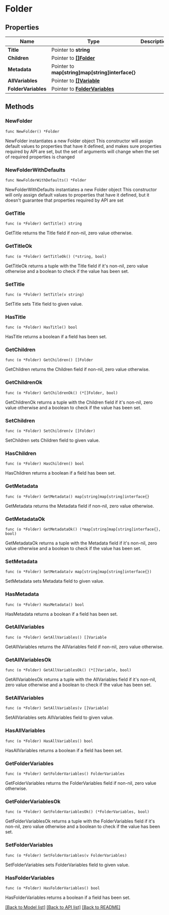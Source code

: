 # Folder

## Properties

Name | Type | Description | Notes
------------ | ------------- | ------------- | -------------
**Title** | Pointer to **string** |  | [optional] 
**Children** | Pointer to [**[]Folder**](Folder.md) |  | [optional] 
**Metadata** | Pointer to **map[string]map[string]interface{}** |  | [optional] 
**AllVariables** | Pointer to [**[]Variable**](Variable.md) |  | [optional] 
**FolderVariables** | Pointer to [**FolderVariables**](FolderVariables.md) |  | [optional] 

## Methods

### NewFolder

`func NewFolder() *Folder`

NewFolder instantiates a new Folder object
This constructor will assign default values to properties that have it defined,
and makes sure properties required by API are set, but the set of arguments
will change when the set of required properties is changed

### NewFolderWithDefaults

`func NewFolderWithDefaults() *Folder`

NewFolderWithDefaults instantiates a new Folder object
This constructor will only assign default values to properties that have it defined,
but it doesn't guarantee that properties required by API are set

### GetTitle

`func (o *Folder) GetTitle() string`

GetTitle returns the Title field if non-nil, zero value otherwise.

### GetTitleOk

`func (o *Folder) GetTitleOk() (*string, bool)`

GetTitleOk returns a tuple with the Title field if it's non-nil, zero value otherwise
and a boolean to check if the value has been set.

### SetTitle

`func (o *Folder) SetTitle(v string)`

SetTitle sets Title field to given value.

### HasTitle

`func (o *Folder) HasTitle() bool`

HasTitle returns a boolean if a field has been set.

### GetChildren

`func (o *Folder) GetChildren() []Folder`

GetChildren returns the Children field if non-nil, zero value otherwise.

### GetChildrenOk

`func (o *Folder) GetChildrenOk() (*[]Folder, bool)`

GetChildrenOk returns a tuple with the Children field if it's non-nil, zero value otherwise
and a boolean to check if the value has been set.

### SetChildren

`func (o *Folder) SetChildren(v []Folder)`

SetChildren sets Children field to given value.

### HasChildren

`func (o *Folder) HasChildren() bool`

HasChildren returns a boolean if a field has been set.

### GetMetadata

`func (o *Folder) GetMetadata() map[string]map[string]interface{}`

GetMetadata returns the Metadata field if non-nil, zero value otherwise.

### GetMetadataOk

`func (o *Folder) GetMetadataOk() (*map[string]map[string]interface{}, bool)`

GetMetadataOk returns a tuple with the Metadata field if it's non-nil, zero value otherwise
and a boolean to check if the value has been set.

### SetMetadata

`func (o *Folder) SetMetadata(v map[string]map[string]interface{})`

SetMetadata sets Metadata field to given value.

### HasMetadata

`func (o *Folder) HasMetadata() bool`

HasMetadata returns a boolean if a field has been set.

### GetAllVariables

`func (o *Folder) GetAllVariables() []Variable`

GetAllVariables returns the AllVariables field if non-nil, zero value otherwise.

### GetAllVariablesOk

`func (o *Folder) GetAllVariablesOk() (*[]Variable, bool)`

GetAllVariablesOk returns a tuple with the AllVariables field if it's non-nil, zero value otherwise
and a boolean to check if the value has been set.

### SetAllVariables

`func (o *Folder) SetAllVariables(v []Variable)`

SetAllVariables sets AllVariables field to given value.

### HasAllVariables

`func (o *Folder) HasAllVariables() bool`

HasAllVariables returns a boolean if a field has been set.

### GetFolderVariables

`func (o *Folder) GetFolderVariables() FolderVariables`

GetFolderVariables returns the FolderVariables field if non-nil, zero value otherwise.

### GetFolderVariablesOk

`func (o *Folder) GetFolderVariablesOk() (*FolderVariables, bool)`

GetFolderVariablesOk returns a tuple with the FolderVariables field if it's non-nil, zero value otherwise
and a boolean to check if the value has been set.

### SetFolderVariables

`func (o *Folder) SetFolderVariables(v FolderVariables)`

SetFolderVariables sets FolderVariables field to given value.

### HasFolderVariables

`func (o *Folder) HasFolderVariables() bool`

HasFolderVariables returns a boolean if a field has been set.


[[Back to Model list]](../README.md#documentation-for-models) [[Back to API list]](../README.md#documentation-for-api-endpoints) [[Back to README]](../README.md)


